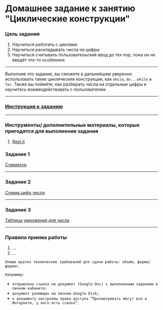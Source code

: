 # Домашнее задание к занятию "Циклические конструкции"

### Цель задания

1. Научиться работать с циклами
2. Научиться раскладывать числа на цифры
3. Научиться считывать пользовательский ввод до тех пор, пока он не введёт что-то особенное

------

Выполнив это задание, вы сможете в дальнейшем уверенно использовать такие циклические конструкции, как `while`, `do...while` и `for`. Также вы поймёте, как разбирать числа на отдельные цифры и научитесь взаимодействовать с пользователем

------

### [Инструкция к заданию](https://github.com/netology-code/cpps-homeworks/blob/main/common/readme.md)

------

### Инструменты/ дополнительные материалы, которые пригодятся для выполнения задания

1. [Repl.it](http://replit.com)

### Задание 1

[Сумматор](01)

------

### Задание 2

[Сумма цифр числа](02)

------

### Задание 3

[Таблица умножения для числа](03)

------

### Правила приема работы

1. ...
2. ...

`Опиши кратко технические требований для сдачи работы: объём, форма/формат.` 

`Например:`
- `отправлена ссылка на документ (Google Doc) с выполненным заданием в личном кабинете;`
- `документ размещен на личном Google Disk;`
- `к документу настроены права доступа “Просматривать могут все в Интернете, у кого есть ссылка”.`
